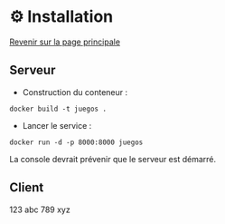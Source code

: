 # ⚙️ Installation

[Revenir sur la page principale](./index.md)

## <a name="serveur"></a> Serveur

- Construction du conteneur :
```shell
docker build -t juegos .
```
- Lancer le service :
```shell
docker run -d -p 8000:8000 juegos
```

La console devrait prévenir que le serveur est démarré.

## <a name="client"></a> Client

123 abc 789 xyz